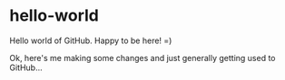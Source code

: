 # hello-world
Hello world of GitHub. Happy to be here! =)

Ok, here's me making some changes and just generally getting used to GitHub...
